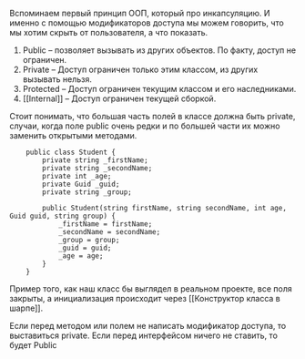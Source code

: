 Вспоминаем первый принцип ООП, который про инкапсуляцию. И именно с помощью модификаторов доступа мы можем говорить, что мы хотим скрыть от пользователя, а что показать.

1. Public – позволяет вызывать из других объектов. По факту, доступ не ограничен.
2. Private – Доступ ограничен только этим классом, из других вызывать нельзя.
3. Protected – Доступ ограничен текущим классом и его наследниками.
4. [[Internal]] – Доступ ограничен текущей сборкой.

Стоит понимать, что большая часть полей в классе должна быть private, случаи, когда поле public очень редки и по большей части их можно заменить открытыми методами.


```Csharp
    public class Student {
        private string _firstName;
        private string _secondName;
        private int _age;
        private Guid _guid;
        private string _group;

        public Student(string firstName, string secondName, int age, Guid guid, string group) {
            _firstName = firstName;
            _secondName = secondName;
            _group = group;
            _guid = guid;
            _age = age;
        }
    }
```

Пример того, как наш класс бы выглядел в реальном проекте, все поля закрыты, а инициализация происходит через [[Конструктор класса в шарпе]].

Если перед методом или полем не написать модификатор доступа, то выставиться private.
Если перед интерфейсом ничего не ставить, то будет Public